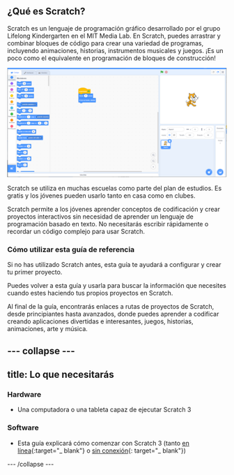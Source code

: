 ## ¿Qué es Scratch?
Scratch es un lenguaje de programación gráfico desarrollado por el grupo Lifelong Kindergarten en el MIT Media Lab. En Scratch, puedes arrastrar y combinar bloques de código para crear una variedad de programas, incluyendo animaciones, historias, instrumentos musicales y juegos. ¡Es un poco como el equivalente en programación de bloques de construcción!

![Una captura de pantalla de Scratch.](images/showcase_static.png)

Scratch se utiliza en muchas escuelas como parte del plan de estudios. Es gratis y los jóvenes pueden usarlo tanto en casa como en clubes.

Scratch permite a los jóvenes aprender conceptos de codificación y crear proyectos interactivos sin necesidad de aprender un lenguaje de programación basado en texto. No necesitarás escribir rápidamente o recordar un código complejo para usar Scratch.

### Cómo utilizar esta guía de referencia
Si no has utilizado Scratch antes, esta guía te ayudará a configurar y crear tu primer proyecto.

Puedes volver a esta guía y usarla para buscar la información que necesites cuando estes haciendo tus propios proyectos en Scratch.

Al final de la guía, encontrarás enlaces a rutas de proyectos de Scratch, desde principiantes hasta avanzados, donde puedes aprender a codificar creando aplicaciones divertidas e interesantes, juegos, historias, animaciones, arte y música.

--- collapse ---
---
title: Lo que necesitarás
---
### Hardware

+ Una computadora o una tableta capaz de ejecutar Scratch 3

### Software

+ Esta guía explicará cómo comenzar con Scratch 3 (tanto [en línea](https://scratch.mit.edu/){:target="_ blank"} o [sin conexión](https://scratch.mit.edu/download){: target="_ blank"})


--- /collapse ---
